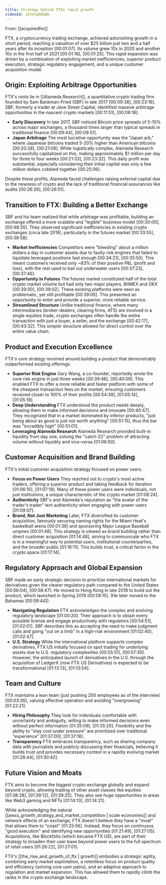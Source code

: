 ```yaml
---
title: Strategy behind FTXs rapid growth
videoId: J2V4tg0QkBk
---
```


From: [[acquiredfm]] <br/> 

FTX, a cryptocurrency trading exchange, achieved astonishing growth in a short period, reaching a valuation of over $25 billion just two and a half years after its inception <a class="yt-timestamp" data-t="00:01:07">[00:01:07]</a>. Its volume grew 10x in 2020 and another 10x in the first half of 2021 <a class="yt-timestamp" data-t="00:01:16">[00:01:16]</a>, <a class="yt-timestamp" data-t="00:01:25">[00:01:25]</a>. This rapid expansion was driven by a combination of exploiting market inefficiencies, superior product execution, strategic regulatory engagement, and a unique customer acquisition model.

## Origin: Exploiting Arbitrage Opportunities
FTX's roots lie in [[Alameda Research]], a quantitative crypto trading firm founded by Sam Bankman-Fried (SBF) in late 2017 <a class="yt-timestamp" data-t="00:09:38">[00:09:38]</a>, <a class="yt-timestamp" data-t="00:23:16">[00:23:16]</a>. SBF, formerly a trader at Jane Street Capital, identified massive arbitrage opportunities in the nascent crypto markets <a class="yt-timestamp" data-t="00:11:51">[00:11:51]</a>, <a class="yt-timestamp" data-t="00:08:16">[00:08:16]</a>.

*   **Early Discovery** In late 2017, SBF noticed Bitcoin price spreads of 5-10% across major exchanges, a thousand times larger than typical spreads in traditional finance <a class="yt-timestamp" data-t="00:09:44">[00:09:44]</a>, <a class="yt-timestamp" data-t="00:09:51">[00:09:51]</a>.
*   **Japan Arbitrage** The most lucrative opportunity was the "Japan arb," where Japanese bitcoins traded 5-20% higher than American bitcoins <a class="yt-timestamp" data-t="00:20:28">[00:20:28]</a>, <a class="yt-timestamp" data-t="00:21:08">[00:21:08]</a>. While logistically complex, Alameda Research successfully capitalized on this, making approximately $1 million per day for three to four weeks <a class="yt-timestamp" data-t="00:21:33">[00:21:33]</a>, <a class="yt-timestamp" data-t="00:23:32">[00:23:32]</a>. This daily profit was substantial, especially considering their initial capital was only a few million dollars cobbled together <a class="yt-timestamp" data-t="00:25:06">[00:25:06]</a>.

Despite these profits, Alameda faced challenges raising external capital due to the newness of crypto and the lack of traditional financial assurances like audits <a class="yt-timestamp" data-t="00:26:26">[00:26:26]</a>, <a class="yt-timestamp" data-t="00:26:51">[00:26:51]</a>.

## Transition to FTX: Building a Better Exchange
SBF and his team realized that while arbitrage was profitable, building an exchange offered a more scalable and "legible" business model <a class="yt-timestamp" data-t="00:30:00">[00:30:00]</a>, <a class="yt-timestamp" data-t="00:48:35">[00:48:35]</a>. They observed significant inefficiencies in existing crypto exchanges (circa late 2018), particularly in the futures market <a class="yt-timestamp" data-t="00:33:55">[00:33:55]</a>, <a class="yt-timestamp" data-t="00:38:58">[00:38:58]</a>.

*   **Market Inefficiencies** Competitors were "bleeding" about a million dollars a day in customer assets due to faulty risk engines that failed to liquidate leveraged positions fast enough <a class="yt-timestamp" data-t="00:34:21">[00:34:21]</a>, <a class="yt-timestamp" data-t="00:35:50">[00:35:50]</a>. This meant customers received only ~83% of their positive P&L (profit and loss), with the rest used to bail out underwater users <a class="yt-timestamp" data-t="00:37:23">[00:37:23]</a>, <a class="yt-timestamp" data-t="00:37:46">[00:37:46]</a>.
*   **Opportunity in Futures** The futures market constituted half of the total crypto market volume but had only two major players, BitMEX and OKX <a class="yt-timestamp" data-t="00:39:00">[00:39:00]</a>, <a class="yt-timestamp" data-t="00:39:02">[00:39:02]</a>. These existing platforms were seen as problematic, yet still profitable <a class="yt-timestamp" data-t="00:39:05">[00:39:05]</a>. This presented an opportunity to enter and provide a superior, more reliable service.
*   **Streamlined Structure** Unlike traditional finance, where many intermediaries (broker-dealers, clearing firms, ATS) are involved in a single equities trade, crypto exchanges often handle the entire transaction with just a buyer, a seller, and the exchange <a class="yt-timestamp" data-t="00:42:17">[00:42:17]</a>, <a class="yt-timestamp" data-t="00:43:32">[00:43:32]</a>. This simpler structure allowed for direct control over the entire value chain.

## Product and Execution Excellence
FTX's core strategy revolved around building a product that demonstrably outperformed existing offerings.

*   **Superior Risk Engine** Gary Wang, a co-founder, reportedly wrote the core risk engine in just three weeks <a class="yt-timestamp" data-t="00:39:46">[00:39:46]</a>, <a class="yt-timestamp" data-t="00:40:09">[00:40:09]</a>. This enabled FTX to offer a more reliable and faster platform with some of the cheapest transaction fees on the market, ensuring customers received closer to 100% of their profits <a class="yt-timestamp" data-t="00:54:39">[00:54:39]</a>, <a class="yt-timestamp" data-t="01:05:14">[01:05:14]</a>, <a class="yt-timestamp" data-t="01:05:19">[01:05:19]</a>.
*   **Deep Understanding** FTX understood the product needs deeply, allowing them to make informed decisions and innovate <a class="yt-timestamp" data-t="00:40:47">[00:40:47]</a>. They recognized that in a market dominated by inferior products, "just being about as good is just not worth anything" <a class="yt-timestamp" data-t="00:51:15">[00:51:15]</a>, thus the bar was "incredibly high" <a class="yt-timestamp" data-t="00:51:01">[00:51:01]</a>.
*   **Leveraging Alameda Research** Alameda Research provided built-in liquidity from day one, solving the "catch-22" problem of attracting volume without liquidity and vice-versa <a class="yt-timestamp" data-t="01:06:50">[01:06:50]</a>.

## Customer Acquisition and Brand Building
FTX's initial customer acquisition strategy focused on power users.

*   **Focus on Power Users** They reached out to crypto's most active traders, offering a superior product and taking feedback for iteration <a class="yt-timestamp" data-t="01:06:10">[01:06:10]</a>, <a class="yt-timestamp" data-t="01:07:19">[01:07:19]</a>. Many of these power users were individuals, not just institutions, a unique characteristic of the crypto market <a class="yt-timestamp" data-t="01:08:24">[01:08:24]</a>.
*   **Authenticity** SBF's and Alameda's reputation as "the avatar of the trader's trader" lent authenticity when engaging with power users <a class="yt-timestamp" data-t="01:09:07">[01:09:07]</a>.
*   **Brand, Not Just Marketing** Later, FTX diversified its customer acquisition, famously securing naming rights for the Miami Heat's basketball arena <a class="yt-timestamp" data-t="00:01:39">[00:01:39]</a> and sponsoring Major League Baseball umpires <a class="yt-timestamp" data-t="00:01:48">[00:01:48]</a>. This strategy is viewed as brand building rather than direct customer acquisition <a class="yt-timestamp" data-t="01:14:48">[01:14:48]</a>, aiming to communicate who FTX is in a meaningful way to potential users, institutional counterparties, and the broader public <a class="yt-timestamp" data-t="01:16:11">[01:16:11]</a>. This builds trust, a critical factor in the crypto space <a class="yt-timestamp" data-t="01:17:14">[01:17:14]</a>.

## Regulatory Approach and Global Expansion
SBF made an early strategic decision to prioritize international markets for derivatives given the clearer regulatory path compared to the United States <a class="yt-timestamp" data-t="00:56:04">[00:56:04]</a>, <a class="yt-timestamp" data-t="00:58:47">[00:58:47]</a>. He moved to Hong Kong in late 2018 to build out the product, which launched in Spring 2019 <a class="yt-timestamp" data-t="00:59:15">[00:59:15]</a>. (He later moved to the Bahamas <a class="yt-timestamp" data-t="00:59:44">[00:59:44]</a>).

*   **Navigating Regulation** FTX acknowledges the complex and evolving regulatory landscape <a class="yt-timestamp" data-t="01:00:20">[01:00:20]</a>. Their approach is to obtain every possible license and engage productively with regulators <a class="yt-timestamp" data-t="00:54:51">[00:54:51]</a>, <a class="yt-timestamp" data-t="01:02:01">[01:02:01]</a>. SBF describes this as accepting the need to make judgment calls and going "out on a limb" in a high-risk environment <a class="yt-timestamp" data-t="01:02:40">[01:02:40]</a>, <a class="yt-timestamp" data-t="01:02:47">[01:02:47]</a>.
*   **U.S. Strategy** While the international platform supports complex derivatives, FTX US initially focused on spot trading for underlying assets due to U.S. regulatory complexities <a class="yt-timestamp" data-t="00:55:51">[00:55:51]</a>, <a class="yt-timestamp" data-t="00:57:30">[00:57:30]</a>. However, the anticipated launch of derivatives in the U.S. through the acquisition of LedgerX (now FTX US Derivatives) is expected to be transformational <a class="yt-timestamp" data-t="01:13:13">[01:13:13]</a>, <a class="yt-timestamp" data-t="01:13:54">[01:13:54]</a>.

## Team and Culture
FTX maintains a lean team (just pushing 200 employees as of the interview) <a class="yt-timestamp" data-t="00:03:26">[00:03:26]</a>, valuing effective operation and avoiding "overgrowing" <a class="yt-timestamp" data-t="01:22:21">[01:22:21]</a>.

*   **Hiring Philosophy** They look for individuals comfortable with uncertainty and ambiguity, willing to make informed decisions even without perfect information <a class="yt-timestamp" data-t="01:35:09">[01:35:09]</a>, <a class="yt-timestamp" data-t="01:35:20">[01:35:20]</a>. Flexibility and the ability to "stay cool under pressure" are prioritized over traditional "experience" <a class="yt-timestamp" data-t="01:37:00">[01:37:00]</a>, <a class="yt-timestamp" data-t="01:37:18">[01:37:18]</a>.
*   **Transparency** FTX embraces transparency, such as sharing company data with journalists and publicly discussing their financials, believing it builds trust and provides necessary context in a rapidly evolving market <a class="yt-timestamp" data-t="01:28:44">[01:28:44]</a>, <a class="yt-timestamp" data-t="01:30:42">[01:30:42]</a>.

## Future Vision and Moats
FTX aims to become the biggest crypto exchange globally and expand beyond crypto, allowing trading of other asset classes like equities <a class="yt-timestamp" data-t="01:38:28">[01:38:28]</a>, <a class="yt-timestamp" data-t="01:39:12">[01:39:12]</a>, <a class="yt-timestamp" data-t="01:39:25">[01:39:25]</a>. They also see huge opportunities in areas like Web3 gaming and NFTs <a class="yt-timestamp" data-t="01:14:13">[01:14:13]</a>, <a class="yt-timestamp" data-t="01:14:21">[01:14:21]</a>.

While acknowledging the natural [[awss_growth_strategy_and_market_competition | scale economies]] and network effects of an exchange, FTX doesn't believe they have a "moat" that allows them to "coast" <a class="yt-timestamp" data-t="01:25:56">[01:25:56]</a>. Instead, they focus on continuous "good execution" and identifying new opportunities <a class="yt-timestamp" data-t="01:21:49">[01:21:49]</a>, <a class="yt-timestamp" data-t="01:27:05">[01:27:05]</a>. Acquisitions, like Blockfolio (which became FTX US), are part of their strategy to broaden their user base beyond power users to the full spectrum of retail users <a class="yt-timestamp" data-t="01:26:22">[01:26:22]</a>, <a class="yt-timestamp" data-t="01:27:01">[01:27:01]</a>.

FTX's [[the_rise_and_growth_of_ftx | growth]] embodies a strategic agility, combining early market exploitation, a relentless focus on product quality and efficiency (solving core user pains), and an adaptive approach to regulation and market expansion. This has allowed them to rapidly climb the ranks in the crypto exchange landscape.